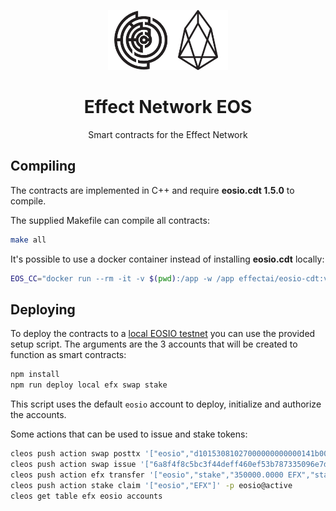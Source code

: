 <p align="center"><img src="logo.png" width="192px"></p>

<h1 align="center">Effect Network EOS</h1>

<p align="center">Smart contracts for the Effect Network</p>

## Compiling

The contracts are implemented in C++ and require **eosio.cdt 1.5.0**
 to compile.

The supplied Makefile can compile all contracts:

```bash
make all
```

It's possible to use a docker container instead of installing
**eosio.cdt** locally:

```bash
EOS_CC="docker run --rm -it -v $(pwd):/app -w /app effectai/eosio-cdt:v1.5.0 eosio-cpp" ABI_CC="docker run --rm -it -v $(pwd):/app -w /app effectai/eosio-cdt:v1.5.0 eosio-abigen" make all
```

## Deploying

To deploy the contracts to a [local EOSIO
testnet](https://github.com/EOSIO/eos/tree/master/Docker) you can use
the provided setup script. The arguments are the 3 accounts that will
be created to function as smart contracts:

```bash
npm install
npm run deploy local efx swap stake
```

This script uses the default `eosio` account to deploy, initialize and
authorize the accounts.

Some actions that can be used to issue and stake tokens:

```bash
cleos push action swap posttx '["eosio","d10153081027000000000000141b00234a5dcafb17ae645c203617f709450e8c5b149c49f34d4ef20298122900697b68c7526f7bf91e53c1087472616e7366657267f9e6e770af783d809bd1a65e1bb5b6042953bcac000000000000000003209c49f34d4ef20298122900697b68c7526f7bf91ef0056a65737365f00d313535343330353937393937390000","eosio","acbc532904b6b51b5ea6d19b803d78af70e7e6f9","10000000000"]' -p eosio@active
cleos push action swap issue '["6a8f4f8c5bc3f44deff460ef53b787335096e7df67d3d229fb41779cf2b919bf"]' -p eosio@active
cleos push action efx transfer '["eosio","stake","350000.0000 EFX","stake"]' -p eosio@active
cleos push action stake claim '["eosio","EFX"]' -p eosio@active
cleos get table efx eosio accounts
```
